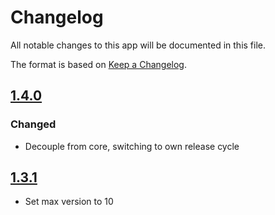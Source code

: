 # Changelog

All notable changes to this app will be documented in this file.

The format is based on [Keep a Changelog](http://keepachangelog.com/en/1.0.0/).

## [1.4.0]

### Changed

- Decouple from core, switching to own release cycle

## [1.3.1]

- Set max version to 10

[1.4.0]: https://github.com/owncloud/firewall/compare/v1.3.1...v1.4.0
[1.3.1]: https://github.com/owncloud/firewall/compare/v1.3.0...v1.3.1

